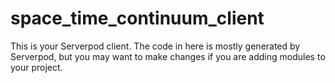 # space_time_continuum_client

This is your Serverpod client. The code in here is mostly generated by
Serverpod, but you may want to make changes if you are adding modules to your
project.
